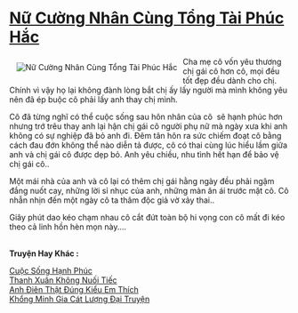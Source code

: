 <a href="https://utruyen.com/nu-cuong-nhan-cung-tong-tai-phuc-hac/18242/" title="Nữ Cường Nhân Cùng Tổng Tài Phúc Hắc"><h1>Nữ Cường Nhân Cùng Tổng Tài Phúc Hắc</h1></a><div style="display:table"><img align="right" style="float: left; padding: 10px;" src="https://utruyen.com/images/story/200x260/nu-cuong-nhan-cung-tong-tai-phuc-hac.jpg" alt="Nữ Cường Nhân Cùng Tổng Tài Phúc Hắc">Cha mẹ cô vốn yêu thương chị gái cô hơn cô, mọi đều tốt đẹp đều dành cho chị. Chính vì vậy họ lại không đành lòng bắt chị ấy lấy người mà mình không yêu nên đã ép buộc cô phải lấy anh thay chị mình.<p></p>Cô đã từng nghĩ có thể cuộc sống sau hôn nhân của cô  sẽ hạnh phúc hơn nhưng trớ trêu thay anh lại hận chị gái cô người phụ nữ mà ngày xưa khi anh không có sự nghiệp đã bỏ anh đi. Đêm tân hôn ra sức chiếm đoạt cô bằng cách đau đớn không thể nào diễn tả được, cô có thai cùng lúc hiểu lầm giữa anh và chị gái cô được dẹp bỏ. Anh yêu chiều, nhu tình hết hạn để bảo vệ chị gái cô..<p></p>Một mái nhà của anh và cô lại có thêm chị gái hằng ngày đều phải ngậm đắng nuốt cay, những lời sỉ nhục của anh, những màn ân ái trước mặt cô. Cô nhẫn nhịn đến một ngày cô ta thâm độc giả vờ xảy thai..<p></p>Giây phút dao kéo chạm nhau cô cắt đứt toàn bộ hi vọng con cô mất đi kéo theo cả linh hồn hèn mọn này....</div><p><br><b>Truyện Hay Khác :</b></p><a href="https://utruyen.com/cuoc-song-hanh-phuc/12913/" alt="Cuộc Sống Hạnh Phúc">Cuộc Sống Hạnh Phúc</a><br/><a href="https://www.pinterest.com/pin/643874077960392698/" alt="Thanh Xuân Không Nuối Tiếc">Thanh Xuân Không Nuối Tiếc</a><br/><a href="https://www.wattpad.com/story/205650715-anh-%C4%91i%C3%AAn-th%E1%BA%ADt-%C4%91%C3%BAng-ki%E1%BB%83u-em-th%C3%ADch" alt="Anh Điên Thật Đúng Kiểu Em Thích">Anh Điên Thật Đúng Kiểu Em Thích</a><br/><a href="https://github.com/quanluxury/ngontinhhot/tree/master/truyenhay/20462/" alt="Khổng Minh Gia Cát Lượng Đại Truyện">Khổng Minh Gia Cát Lượng Đại Truyện</a><br/>